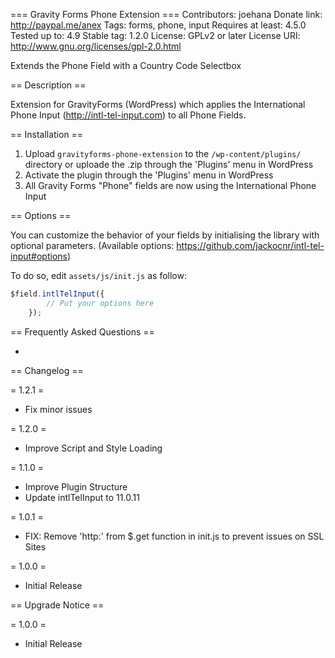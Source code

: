 === Gravity Forms Phone Extension ===
Contributors: joehana
Donate link: http://paypal.me/anex
Tags: forms, phone, input
Requires at least: 4.5.0
Tested up to: 4.9
Stable tag: 1.2.0
License: GPLv2 or later
License URI: http://www.gnu.org/licenses/gpl-2.0.html

Extends the Phone Field with a Country Code Selectbox

== Description ==

Extension for GravityForms (WordPress) which applies the International Phone Input (http://intl-tel-input.com) to all Phone Fields.

== Installation ==

1. Upload `gravityforms-phone-extension` to the `/wp-content/plugins/` directory or uploade the .zip through the 'Plugins' menu in WordPress
2. Activate the plugin through the 'Plugins' menu in WordPress
3. All Gravity Forms "Phone" fields are now using the International Phone Input

== Options ==

You can customize the behavior of your fields by initialising the library with optional parameters. (Available options: https://github.com/jackocnr/intl-tel-input#options)  

To do so, edit `assets/js/init.js` as follow:
```javascript
$field.intlTelInput({
		// Put your options here
	});
```


== Frequently Asked Questions ==

-

== Changelog ==

= 1.2.1 =
* Fix minor issues

= 1.2.0 =
* Improve Script and Style Loading

= 1.1.0 =
* Improve Plugin Structure
* Update intlTelInput to 11.0.11

= 1.0.1 =
* FIX: Remove 'http:' from $.get function in init.js to prevent issues on SSL Sites

= 1.0.0 =
* Initial Release

== Upgrade Notice ==

= 1.0.0 =
- Initial Release
